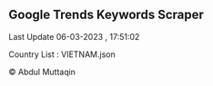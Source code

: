 

## Google Trends Keywords Scraper 
 
Last Update 06-03-2023 , 17:51:02

Country List :
VIETNAM.json



© Abdul Muttaqin 
